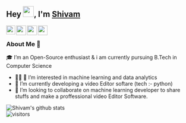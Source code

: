 ## Hey <img src="https://github.com/TheDudeThatCode/TheDudeThatCode/blob/master/Assets/Hi.gif" width="29px">, I'm [Shivam](https://github.com/shivam1212-shivam) 

<a href="https://www.linkedin.com/in/shivam-kumar-96ab49179/">
  <img align="left" width="24px" src="https://cdn.jsdelivr.net/npm/simple-icons@v3/icons/linkedin.svg"  />
</a>
<a href="https://twitter.com/shivam">
  <img align="left" width="26px" src="https://cdn.jsdelivr.net/npm/simple-icons@v3/icons/twitter.svg" />
</a>
<a href="mailto:shivamkrsksk@gmail.com">
  <img align="left" width="26px" src="https://cdn.jsdelivr.net/npm/simple-icons@v3/icons/gmail.svg" />
</a>
<a href="https://github.com/shivam1212-shivam">
  <img align="left" width="26px" src="https://cdn.icon-icons.com/icons2/2368/PNG/512/github_logo_icon_143772.png" />
</a>

<br />

### About Me 🚀
🎓 I’m an Open-Source enthusiast & i am currently pursuing B.Tech in Computer Science </br>
- 👨‍💻 👀 I’m interested in machine learning and data analytics </br>
- 🌱 I’m currently developing a video Editor softare (tech :- python)
- 💞️ I’m looking to collaborate on machine learning developer to share stuffs and make a proffessional video Editor Software.

![Shivam's github stats](https://github-readme-stats.vercel.app/api?username=shivam1212-shivam&show_icons=true&hide_border=true)
<br />
![visitors](https://visitor-badge.laobi.icu/badge?page_id=shivam1212-shivam.shivam1212-shivam)

